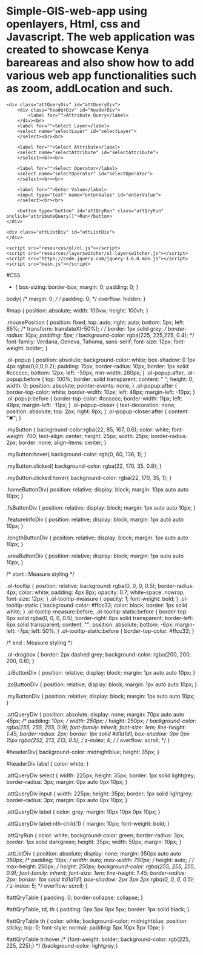 # Simple-GIS-web-app using openlayers, Html, css and Javascript. The web application was created to showcase Kenya bareareas and also show how to add various web app functionalities such as zoom, addLocation and such.
<!DOCTYPE html>
<html lang="en">

<head>
    <meta charset="UTF-8">
    <meta http-equiv="X-UA-Compatible" content="IE=edge">
    <meta name="viewport" content="width=device-width, initial-scale=1.0">
    <title>Web Mapping Application</title>
    <link rel="stylesheet" href="resources/ol/ol.css">
    <link rel="stylesheet" href="resources/layerswitcher/ol-layerswitcher.css">
    <link rel="stylesheet" href="style.css">
</head>

<body>
    <div id="map"></div>
    <div id="popup" class="ol-popup">
        <a href="#" id="popup-closer" class="ol-popup-closer"></a>
        <div id="popup-content"></div>
    </div>

    <div class="attQueryDiv" id="attQueryDiv">
        <div class="headerDiv" id="headerDiv">
            <label for="">Attribute Query</label>
        </div><br>
        <label for="">Select Layer</label>
        <select name="selectLayer" id="selectLayer">
        </select><br><br>

        <label for="">Select Attribute</label>
        <select name="selectAttribute" id="selectAttribute">
        </select><br><br>

        <label for="">Select Operator</label>
        <select name="selectOperator" id="selectOperator">
        </select><br><br>

        <label for="">Enter Value</label>
        <input type="text" name="enterValue" id="enterValue">
        </select><br><br>

        <button type="button" id="attQryRun" class="attQryRun" onclick="attributeQuery()">Run</button>
    </div>

    <div class="attListDiv" id="attListDiv">
    </div>

    <script src="resources/ol/ol.js"></script>
    <script src="resources/layerswitcher/ol-layerswitcher.js"></script>
    <script src="https://code.jquery.com/jquery-3.6.0.min.js"></script>
    <script src="main.js"></script>
</body>

</html>

#CSS
* {
    box-sizing: border-box;
    margin: 0;
    padding: 0;
}

body{
    /* margin: 0; */
    /* padding: 0; */
    overflow: hidden;
}

#map {
    position: absolute;
    width: 100vw;
    height: 100vh;
}

.mousePosition {
    position: fixed;
    top: auto;
    right: auto;
    bottom: 5px;
    left: 85%;
    /* transform: translateX(-50%); */
    /* border: 1px solid grey; */
    border-radius: 10px;
    padding: 5px;
    /* background-color: rgba(225, 225,225, 0.4); */
    font-family: Verdana, Geneva, Tahoma, sans-serif;
    font-size: 12px;
    font-weight: bolder;
}

.ol-popup {
    position: absolute;
    background-color: white;
    box-shadow: 0 1px 4px rgba(0,0,0,0.2);
    padding: 15px;
    border-radius: 10px;
    border: 1px solid #cccccc;
    bottom: 12px;
    left: -50px;
    min-width: 280px;
  }
  .ol-popup:after, .ol-popup:before {
    top: 100%;
    border: solid transparent;
    content: " ";
    height: 0;
    width: 0;
    position: absolute;
    pointer-events: none;
  }
  .ol-popup:after {
    border-top-color: white;
    border-width: 10px;
    left: 48px;
    margin-left: -10px;
  }
  .ol-popup:before {
    border-top-color: #cccccc;
    border-width: 11px;
    left: 48px;
    margin-left: -11px;
  }
  .ol-popup-closer {
    text-decoration: none;
    position: absolute;
    top: 2px;
    right: 8px;
  }
  .ol-popup-closer:after {
    content: "✖";
  }

  .myButton {
    background-color:rgba(22, 85, 167, 0.6);
    color: white;
    font-weight: 700;
    text-align: center;
    height: 25px;
    width: 25px;
    border-radius: 2px;
    border: none;
    align-items: center;
}

.myButton:hover{
  background-color: rgb(0, 60, 136, 1);
}

.myButton.clicked{
  background-color: rgba(22, 170, 35, 0.8);
}

.myButton.clicked:hover{
background-color: rgba(22, 170, 35, 1);
}

.homeButtonDiv{
  position: relative;
  display: block;
  margin: 10px auto auto 10px;
}

.fsButtonDiv {
  position: relative;
  display: block;
  margin: 1px auto auto 10px;
}

.featureInfoDiv {
  position: relative;
  display: block;
  margin: 1px auto auto 10px;
}

.lengthButtonDiv {
  position: relative;
  display: block;
  margin: 1px auto auto 10px;
}

.areaButtonDiv {
  position: relative;
  display: block;
  margin: 1px auto auto 10px;
}

  /* start : Measure styling */

  .ol-tooltip {
    position: relative;
    background: rgba(0, 0, 0, 0.5);
    border-radius: 4px;
    color: white;
    padding: 4px 8px;
    opacity: 0.7;
    white-space: nowrap;
    font-size: 12px;
  }
  .ol-tooltip-measure {
    opacity: 1;
    font-weight: bold;
  }
  .ol-tooltip-static {
    background-color: #ffcc33;
    color: black;
    border: 1px solid white;
  }
  .ol-tooltip-measure:before,
  .ol-tooltip-static:before {
    border-top: 6px solid rgba(0, 0, 0, 0.5);
    border-right: 6px solid transparent;
    border-left: 6px solid transparent;
    content: "";
    position: absolute;
    bottom: -6px;
    margin-left: -7px;
    left: 50%;
  }
  .ol-tooltip-static:before {
    border-top-color: #ffcc33;
  }

  /* end : Measure styling */

  .ol-dragbox {
    border: 2px dashed grey;
    background-color: rgba(200, 200, 200, 0.6);
  }

  .ziButtonDiv {
    position: relative;
    display: block;
    margin: 1px auto auto 10px;
  }

  .zoButtonDiv {
    position: relative;
    display: block;
    margin: 1px auto auto 10px;
  }

  .myButtonDiv {
    position: relative;
    display: block;
    margin: 1px auto auto 10px;
  }

  .attQueryDiv {
    position: absolute;
    display: none;
    margin: 70px auto auto 45px;
    /* padding: 10px; */
    width: 250px;
    /* height: 250px; */
    background-color: rgba(255, 255, 255, 0.9);
    font-family: inherit;
    font-size: 1em;
    line-height: 1.45;
    border-radius: 2px;
    border: 1px solid #d1d1d1;
    box-shadow: 0px 0px 15px rgba(252, 213, 213, 0.5);
    /* z-index: 4; */
    /* overflow: scroll; */
  }
  
  #headerDiv{
    background-color: midnightblue;
    height: 35px;
  }
  
  #headerDiv label {
  color: white;
  }

  .attQueryDiv select {
    width: 225px;
    height: 35px;
    border: 1px solid lightgrey;
    border-radius: 3px;
    margin: 0px auto 0px 10px;
  }
  
  .attQueryDiv input {
    width: 225px;
    height: 35px;
    border: 1px solid lightgrey;
    border-radius: 3px;
    margin: 0px auto 0px 10px;
  }
  
  .attQueryDiv label {
    color: grey;
    margin: 10px 10px 0px 10px;
  }
  
  .attQueryDiv label:nth-child(1) {
    margin: 10px;
    font-weight: bold;
   }
  
  .attQryRun {
    color: white;
    background-color: green;
    border-radius: 3px;
    border: 1px solid darkgreen;
    height: 35px;
    width: 50px;
    margin: 10px;
  }

  .attListDiv {
    position: absolute;
    display: none;
    margin: 350px auto auto 350px;
    /* padding: 10px; */
    width: auto;
    max-width: 750px;
    /* height: auto; */
    /* max-height: 250px; */
    height: 250px;
    background-color: rgba(255, 255, 255, 0.9);
    font-family: inherit;
    font-size: 1em;
    line-height: 1.45;
    border-radius: 2px;
    border: 1px solid #d1d1d1;
    box-shadow: 2px 3px 2px rgba(0, 0, 0, 0.5);
    /* z-index: 5; */
    overflow: scroll;
  }
  
  #attQryTable {
    padding: 0;
    border-collapse: collapse;
  }
  
  #attQryTable, td, th {
    padding: 0px 5px 0px 5px;
    border: 1px solid black;
  }
  
  #attQryTable th {
    color: white;
    background-color: midnightblue;
    position: sticky;
    top: 0;
    font-style: normal;
    padding: 5px 10px 5px 10px;
  }

  #attQryTable tr:hover
  /* {font-weight: bolder; background-color: rgb(225, 225, 225);} */
  {background-color: lightgrey;}
